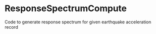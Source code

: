 # ResponseSpectrumCompute
Code to generate response spectrum for given earthquake acceleration record
